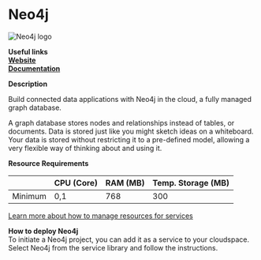 ﻿# Neo4j

![Neo4j logo](https://api.mogenius.com/file/id/4c86b3be-5a63-4dea-99eb-7787834defe4) 

**Useful links**  
**[Website](https://neo4j.com/)**  
**[Documentation](https://neo4j.com/resources//)**  

**Description**

Build connected data applications with Neo4j in the cloud, a fully managed graph database.

A graph database stores nodes and relationships instead of tables, or documents. Data is stored just like you might sketch ideas on a whiteboard. Your data is stored without restricting it to a pre-defined model, allowing a very flexible way of thinking about and using it.

**Resource Requirements**

||CPU (Core)|RAM (MB)  |Temp. Storage (MB)|
|--|--|--|--|
| Minimum | 0,1 |768| 300

[Learn more about how to manage resources for services](./../../cloud-management/resource-management.md)

**How to deploy Neo4j**  
To initiate a Neo4j project, you can add it as a service to your cloudspace. Select Neo4j from the service library and follow the instructions.  

